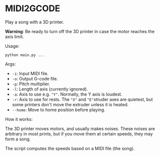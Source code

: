 # MIDI2GCODE

Play a song with a 3D printer.

**Warning**: Be ready to turn off the 3D printer in case the motor reaches
the axis limit.

Usage:

`python main.py ...`

Args:

* `-i`: Input MIDI file.
* `-o`: Output G-code file.
* `-p`: Pitch multiplier.
* `-l`: Length of axis (currently ignored).
* `-a`: Axis to use e.g. `"Y"`. Normally, the Y axis is loudest.
* `-r`: Axis to use for rests. The `"X"` and `"E"`xtruder axes are quietest, but some printers
    don't move the extruder unless it is heated.
* `--home`: Move to home position before playing.

How it works:

The 3D printer moves motors, and usually makes noises. These noises are arbitrary in most prints,
but if you move them at certain speeds, they may form a song.

The script computes the speeds based on a MIDI file (the song).
